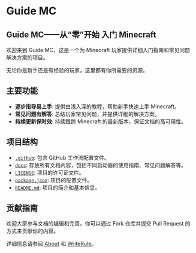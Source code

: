 # Guide MC

## Guide MC——从“零”开始 入门 Minecraft

欢迎来到 Guide MC，这是一个为 Minecraft 玩家提供详细入门指南和常见问题解决方案的项目。

无论你是新手还是有经验的玩家，这里都有你所需要的资源。

## 主要功能

- **逐步指导易上手**: 提供由浅入深的教程，帮助新手快速上手 Minecraft。
- **常见问题有解答**: 总结玩家常见问题，并提供详细的解决方案。
- **持续更新保时效**: 持续跟踪 Minecraft 的最新版本，保证文档的高可用性。

## 项目结构

- [`.github`](.github): 包含 GitHub 工作流配置文件。
- [`docs`](docs): 存放所有文档内容，包括不同启动器的使用指南、常见问题解答等。
- [`LICENSE`](LICENSE): 项目的许可证文件。
- [`package.json`](package.json): 项目的配置文件。
- [`README.md`](README.md): 项目的简介和基本信息。

## 贡献指南

欢迎大家参与文档的编辑和完善。你可以通过 Fork 仓库并提交 Pull Request 的方式来贡献你的内容。

详细信息请参阅 [About](docs/About/About.md) 和 [WriteRule](docs/About/WriteRule.md)。
